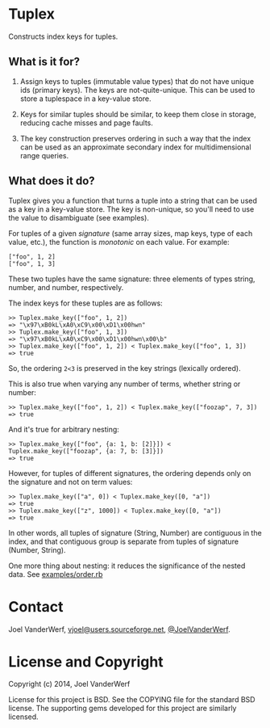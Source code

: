 Tuplex
==

Constructs index keys for tuples.

What is it for?
---

1. Assign keys to tuples (immutable value types) that do not have unique ids (primary keys). The keys are not-quite-unique. This can be used to store a tuplespace in a key-value store.

2. Keys for similar tuples should be similar, to keep them close in storage, reducing cache misses and page faults.

3. The key construction preserves ordering in such a way that the index can be used as an approximate secondary index for multidimensional range queries.

What does it do?
---

Tuplex gives you a function that turns a tuple into a string that can be used as a key in a key-value store. The key is non-unique, so you'll need to use the value to disambiguate (see examples).

For tuples of a given _signature_ (same array sizes, map keys, type of each value, etc.), the function is _monotonic_ on each value. For example:

    ["foo", 1, 2]
    ["foo", 1, 3]

These two tuples have the same signature: three elements of types string, number, and number, respectively.

The index keys for these tuples are as follows:

    >> Tuplex.make_key(["foo", 1, 2])
    => "\x97\xB0kL\xA0\xC9\x00\xD1\x00hwn"
    >> Tuplex.make_key(["foo", 1, 3])
    => "\x97\xB0kL\xA0\xC9\x00\xD1\x00hwn\x00\b"
    >> Tuplex.make_key(["foo", 1, 2]) < Tuplex.make_key(["foo", 1, 3])
    => true

So, the ordering `2<3` is preserved in the key strings (lexically ordered).

This is also true when varying any number of terms, whether string or number:

    >> Tuplex.make_key(["foo", 1, 2]) < Tuplex.make_key(["foozap", 7, 3])
    => true

And it's true for arbitrary nesting:

    >> Tuplex.make_key(["foo", {a: 1, b: [2]}]) < Tuplex.make_key(["foozap", {a: 7, b: [3]}])
    => true

However, for tuples of different signatures, the ordering depends only on the signature and not on term values:

    >> Tuplex.make_key(["a", 0]) < Tuplex.make_key([0, "a"])
    => true
    >> Tuplex.make_key(["z", 1000]) < Tuplex.make_key([0, "a"])
    => true

In other words, all tuples of signature (String, Number) are contiguous in the index, and that contiguous group is separate from tuples of signature (Number, String).

One more thing about nesting: it reduces the significance of the nested data. See [examples/order.rb](examples/order.rb)

Contact
=======

Joel VanderWerf, vjoel@users.sourceforge.net, [@JoelVanderWerf](https://twitter.com/JoelVanderWerf).

License and Copyright
========

Copyright (c) 2014, Joel VanderWerf

License for this project is BSD. See the COPYING file for the standard BSD license. The supporting gems developed for this project are similarly licensed.
